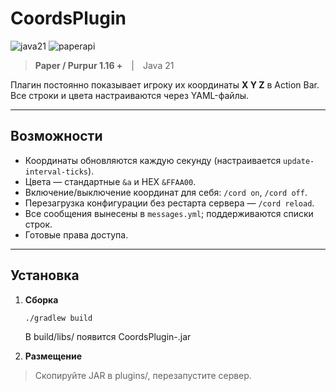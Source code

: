 # CoordsPlugin

![java21](https://img.shields.io/badge/Java-21-blue) ![paperapi](https://img.shields.io/badge/API-Paper%201.20%2B-orange)

> **Paper / Purpur 1.16 +** | Java 21

Плагин постоянно показывает игроку их координаты **X Y Z** в Action Bar.  
Все строки и цвета настраиваются через YAML-файлы.

---

## Возможности

* Координаты обновляются каждую секунду (настраивается `update-interval-ticks`).
* Цвета — стандартные `&a` и HEX `&FFAA00`.
* Включение/выключение координат для себя: `/cord on`, `/cord off`.
* Перезагрузка конфигурации без рестарта сервера — `/cord reload`.
* Все сообщения вынесены в `messages.yml`; поддерживаются списки строк.
* Готовые права доступа.

---

## Установка

1. **Сборка**  
   ```bash
   ./gradlew build
   ```
   В build/libs/ появится CoordsPlugin-<version>.jar
   
2. **Размещение**

> Скопируйте JAR в plugins/, перезапустите сервер.
